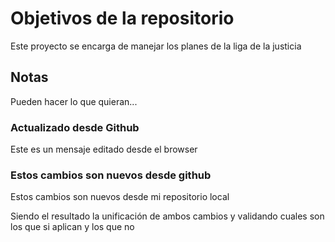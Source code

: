 # Objetivos de la repositorio

Este proyecto se encarga de manejar los planes de la liga de la justicia


## Notas
Pueden hacer lo que quieran...

### Actualizado desde Github
Este es un mensaje editado desde el browser

### Estos cambios son nuevos desde github
Estos cambios son nuevos desde mi repositorio local

Siendo el resultado la unificación de ambos cambios y validando cuales son los que si aplican y los que no